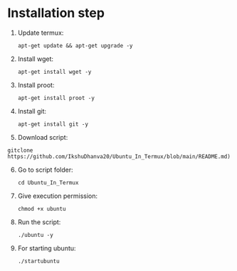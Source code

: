 # Installation step
1. Update termux:

   `apt-get update && apt-get upgrade -y`
2. Install wget:

   `apt-get install wget -y`
3. Install proot:

   `apt-get install proot -y`
4. Install git:

   `apt-get install git -y`
   
5. Download script:

`gitclone https://github.com/IkshuDhanva20/Ubuntu_In_Termux/blob/main/README.md)`

 6. Go to script folder:

      `cd Ubuntu_In_Termux`
   
 7. Give execution permission:

      `chmod +x ubuntu`
 
 8. Run the script:

       `./ubuntu -y`

 9. For starting ubuntu: 
  
     `./startubuntu`

